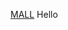 [MALL](https://github.com/charlie-darwin/Birding.git/Anseriformes/Anatidae/Anas.platyrhynchos/MALL.md)
Hello
